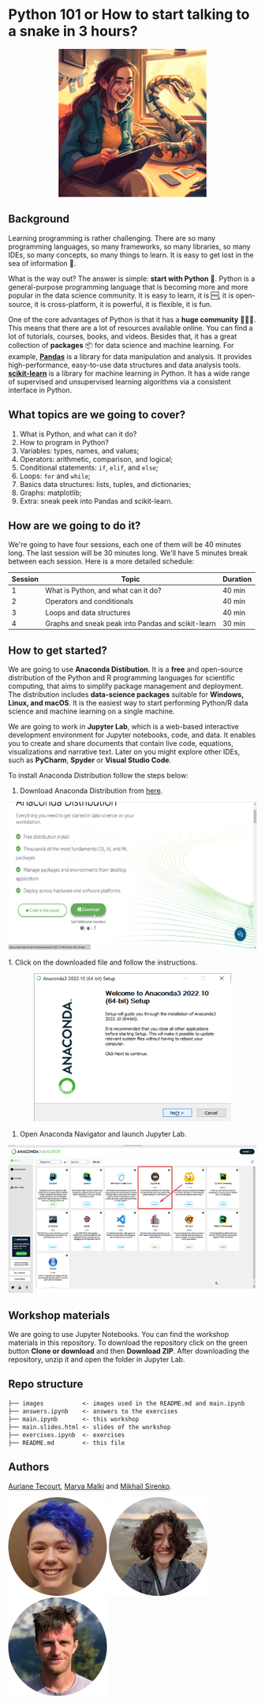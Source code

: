 # Python 101 or How to start talking to a snake in 3 hours?

<p align="center">
    <img src="images/midjourney1.png" width="300" height="300">

## Background
Learning programming is rather challenging. There are so many programming languages, so many frameworks, so many libraries, so many IDEs, so many concepts, so many things to learn. It is easy to get lost in the sea of information :shrug:.

What is the way out? The answer is simple: **start with Python** :snake:. Python is a general-purpose programming language that is becoming more and more popular in the data science community. It is easy to learn, it is :free:, it is open-source, it is cross-platform, it is powerful, it is flexible, it is fun.

One of the core advantages of Python is that it has a **huge community** :people_holding_hands:. This means that there are a lot of resources available online. You can find a lot of tutorials, courses, books, and videos. Besides that, it has a great collection of **packages** :package: for data science and machine learning. For example, **[Pandas]([https:/](https://pandas.pydata.org/))** is a library for data manipulation and analysis. It provides high-performance, easy-to-use data structures and data analysis tools. **[scikit-learn]((https://scikit-learn.org/stable/))** is a library for machine learning in Python. It has a wide range of supervised and unsupervised learning algorithms via a consistent interface in Python.

## What topics are we going to cover?
1. What is Python, and what can it do?
2. How to program in Python?
3. Variables: types, names, and values;
4. Operators: arithmetic, comparison, and logical;
5. Conditional statements: `if`, `elif`, and `else`;
6. Loops: `for` and `while`;
7. Basics data structures: lists, tuples, and dictionaries;
8. Graphs: matplotlib;
9. Extra: sneak peek into Pandas and scikit-learn.

## How are we going to do it?
We're going to have four sessions, each one of them will be 40 minutes long. The last session will be 30 minutes long. We'll have 5 minutes break between each session. Here is a more detailed schedule:

| Session | Topic | Duration |
| --- | --- | --- |
| 1 | What is Python, and what can it do? | 40 min |
| 2 | Operators and conditionals | 40 min |
| 3 | Loops and data structures | 40 min |
| 4 | Graphs and sneak peak into Pandas and scikit-learn | 30 min |

## How to get started?
We are going to use **Anaconda Distibution**. It is a **free** and open-source distribution of the Python and R programming languages for scientific computing, that aims to simplify package management and deployment. The distribution includes **data-science packages** suitable for **Windows, Linux, and macOS**. It is the easiest way to start performing Python/R data science and machine learning on a single machine.

We are going to work in **Jupyter Lab**, which is a web-based interactive development environment for Jupyter notebooks, code, and data. It enables you to create and share documents that contain live code, equations, visualizations and narrative text. Later on you might explore other IDEs, such as **PyCharm**, **Spyder** or **Visual Studio Code**. 

To install Anaconda Distribution follow the steps below:

1. Download Anaconda Distribution from [here](https://www.anaconda.com/download/).
<p align="center">
    <img src="images/screenshot1.png" width="600" height="300">
</p>
1. Click on the downloaded file and follow the instructions.
<p align="center">
    <img src="images/screenshot2.png" width="400" height="300">
</p>

1. Open Anaconda Navigator and launch Jupyter Lab.
<p align="center">
    <img src="images/screenshot3.png" width="600" height="300">
</p>

## Workshop materials
We are going to use Jupyter Notebooks. You can find the workshop materials in this repository. To download the repository click on the green button **Clone or download** and then **Download ZIP**. After downloading the repository, unzip it and open the folder in Jupyter Lab.

## Repo structure
```
├── images           <- images used in the README.md and main.ipynb
├── answers.ipynb    <- answers to the exercises
├── main.ipynb       <- this workshop
├── main.slides.html <- slides of the workshop
├── exercises.ipynb  <- exercises
├── README.md        <- this file
```
## Authors
[Auriane Tecourt](https://github.com/AurianeTec), [Marya Malki](https://github.com/maryamalki) and [Mikhail Sirenko](https://github.com/mikhailsirenko).

<p float="center">
  <img src="images/main/figure2.png" width="200" alt="Auriane"/>
  <img src="images/main/figure3.png" width="200" alt="Marya"/> 
  <img src="images/main/figure4.png" width="200" alt="Mikhail"/>
</p>

